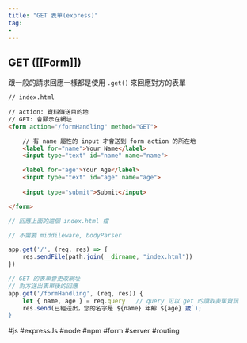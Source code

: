 ```yaml
---
title: "GET 表單(express)"
tag: 
- 
---
```

## GET ([[Form]])
跟一般的請求回應一樣都是使用 `.get()` 來回應對方的表單
```html
// index.html

// action: 資料傳送目的地
// GET: 會顯示在網址
<form action="/formHandling" method="GET">

	// 有 name 屬性的 input 才會送到 form action 的所在地
	<label for="name">Your Name</label>
	<input type="text" id="name" name="name">

	<label for="age">Your Age</label>
	<input type="text" id="age" name="age">
	
	<input type="submit">Submit</input>

</form>
```

```js
// 回應上面的這個 index.html 檔

// 不需要 middileware, bodyParser

app.get('/', (req, res) => {
	res.sendFile(path.join(__dirname, "index.html"))
})

// GET 的表單會更改網址
// 對方送出表單後的回應
app.get('/formHandling', (req, res)) {
	let { name, age } = req.query	// query 可以 get 的讀取表單資訊
	res.send(已經送出，您的名字是 ${name} 年齡 ${age} 歲`);
}
```

#js #expressJs #node #npm #form #server #routing